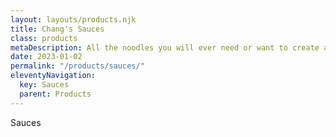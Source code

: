```yaml
---
layout: layouts/products.njk
title: Chang's Sauces
class: products
metaDescription: All the noodles you will ever need or want to create authentic Asian cuisine to serve up in so many ways.
date: 2023-01-02
permalink: "/products/sauces/"
eleventyNavigation:
  key: Sauces
  parent: Products
---
```

Sauces


